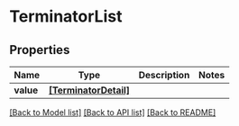 # TerminatorList


## Properties
Name | Type | Description | Notes
------------ | ------------- | ------------- | -------------
**value** | [**[TerminatorDetail]**](TerminatorDetail.md) |  | 

[[Back to Model list]](../README.md#documentation-for-models) [[Back to API list]](../README.md#documentation-for-api-endpoints) [[Back to README]](../README.md)



